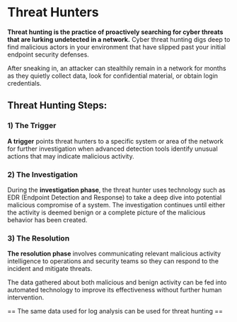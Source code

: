 # Threat Hunters

**Threat hunting is the practice of proactively searching for cyber threats that are lurking undetected in a network.** Cyber threat hunting digs deep to find malicious actors in your environment that have slipped past your initial endpoint security defenses.

After sneaking in, an attacker can stealthily remain in a network for months as they quietly collect data, look for confidential material, or obtain login credentials.

## Threat Hunting Steps:

### 1) The Trigger

**A trigger** points threat hunters to a specific system or area of the network for further investigation when advanced detection tools identify unusual actions that may indicate malicious activity.&#x20;

### 2) The Investigation

During the **investigation phase**, the threat hunter uses technology such as EDR (Endpoint Detection and Response) to take a deep dive into potential malicious compromise of a system. The investigation continues until either the activity is deemed benign or a complete picture of the malicious behavior has been created.

### 3) The Resolution

**The resolution phase** involves communicating relevant malicious activity intelligence to operations and security teams so they can respond to the incident and mitigate threats.

The data gathered about both malicious and benign activity can be fed into automated technology to improve its effectiveness without further human intervention.



\== The same data used for log analysis can be used for threat hunting ==
